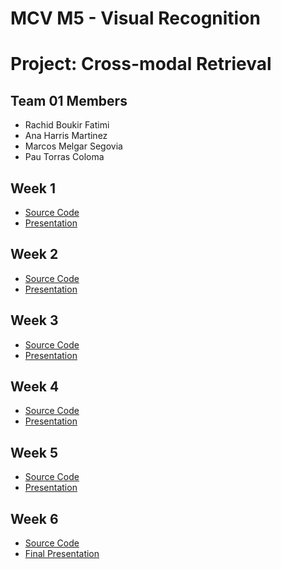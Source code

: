 # MCV M5 - Visual Recognition
# Project: Cross-modal Retrieval
## Team 01 Members
- Rachid Boukir Fatimi
- Ana Harris Martinez
- Marcos Melgar Segovia
- Pau Torras Coloma


## Week 1
- [Source Code](https://github.com/rachidboukiruab/MCV_2022_M5_Project/tree/main/w1)
- [Presentation](link)

## Week 2
- [Source Code](https://github.com/rachidboukiruab/MCV_2022_M5_Project/tree/main/w2)
- [Presentation](link)

## Week 3
- [Source Code](https://github.com/rachidboukiruab/MCV_2022_M5_Project/tree/main/w3)
- [Presentation](link)

## Week 4
- [Source Code](https://github.com/rachidboukiruab/MCV_2022_M5_Project/tree/main/w4)
- [Presentation](link)

## Week 5
- [Source Code](https://github.com/rachidboukiruab/MCV_2022_M5_Project/tree/main/w5)
- [Presentation](link)

## Week 6
- [Source Code](https://github.com/rachidboukiruab/MCV_2022_M5_Project/tree/main/w6)
- [Final Presentation](link)